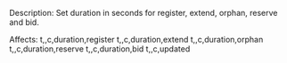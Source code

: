 Description: Set duration in seconds for register, extend, orphan, reserve and bid.

Affects:
t,<DOMAINID>,c,duration,register
t,<DOMAINID>,c,duration,extend
t,<DOMAINID>,c,duration,orphan
t,<DOMAINID>,c,duration,reserve
t,<DOMAINID>,c,duration,bid
t,<DOMAINID>,c,updated